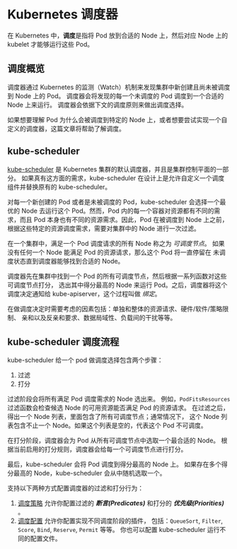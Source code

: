 # Kubernetes 调度器

在 Kubernetes 中，**调度**是指将 Pod 放到合适的 Node 上，然后对应 Node 上的 kubelet 才能够运行这些 Pod。

## 调度概览 <a href="#scheduling" id="scheduling"></a>

调度器通过 Kubernetes 的监测（Watch）机制来发现集群中新创建且尚未被调度到 Node 上的 Pod。 调度器会将发现的每一个未调度的 Pod 调度到一个合适的 Node 上来运行。 调度器会依据下文的调度原则来做出调度选择。

如果想要理解 Pod 为什么会被调度到特定的 Node 上，或者想要尝试实现一个自定义的调度器，这篇文章将帮助了解调度。

## kube-scheduler

[kube-scheduler](../../Reference/Component-tools/kube-scheduler.md) 是 Kubernetes 集群的默认调度器，并且是集群控制平面的一部分。 如果真有这方面的需求，kube-scheduler 在设计上是允许自定义一个调度组件并替换原有的 kube-scheduler。

对每一个新创建的 Pod 或者是未被调度的 Pod，kube-scheduler 会选择一个最优的 Node 去运行这个 Pod。然而，Pod 内的每一个容器对资源都有不同的需求，而且 Pod 本身也有不同的资源需求。因此，Pod 在被调度到 Node 上之前， 根据这些特定的资源调度需求，需要对集群中的 Node 进行一次过滤。

在一个集群中，满足一个 Pod 调度请求的所有 Node 称之为 _可调度节点_。 如果没有任何一个 Node 能满足 Pod 的资源请求，那么这个 Pod 将一直停留在 未调度状态直到调度器能够找到合适的 Node。

调度器先在集群中找到一个 Pod 的所有可调度节点，然后根据一系列函数对这些可调度节点打分， 选出其中得分最高的 Node 来运行 Pod。之后，调度器将这个调度决定通知给 kube-apiserver，这个过程叫做 _绑定_。

在做调度决定时需要考虑的因素包括：单独和整体的资源请求、硬件/软件/策略限制、 亲和以及反亲和要求、数据局域性、负载间的干扰等等。

## kube-scheduler 调度流程 <a href="#kube-scheduler-implementation" id="kube-scheduler-implementation"></a>

kube-scheduler 给一个 pod 做调度选择包含两个步骤：

1. 过滤
2. 打分

过滤阶段会将所有满足 Pod 调度需求的 Node 选出来。 例如，`PodFitsResources` 过滤函数会检查候选 Node 的可用资源能否满足 Pod 的资源请求。 在过滤之后，得出一个 Node 列表，里面包含了所有可调度节点；通常情况下， 这个 Node 列表包含不止一个 Node。如果这个列表是空的，代表这个 Pod 不可调度。

在打分阶段，调度器会为 Pod 从所有可调度节点中选取一个最合适的 Node。 根据当前启用的打分规则，调度器会给每一个可调度节点进行打分。

最后，kube-scheduler 会将 Pod 调度到得分最高的 Node 上。 如果存在多个得分最高的 Node，kube-scheduler 会从中随机选取一个。

支持以下两种方式配置调度器的过滤和打分行为：

1. [调度策略](../../Reference/Scheduling/Scheduling-Policies.md) 允许你配置过滤的 _**断言(Predicates)**_ 和打分的 _**优先级(Priorities)**_ 。
2. [调度配置](../../Reference/Scheduling/Scheduler-Configuration.md) 允许你配置实现不同调度阶段的插件， 包括：`QueueSort`, `Filter`, `Score`, `Bind`, `Reserve`, `Permit` 等等。 你也可以配置 kube-scheduler 运行不同的配置文件。
